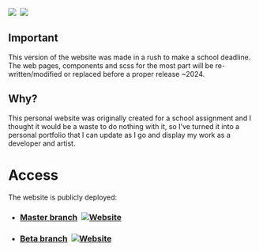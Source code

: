 <p >
<img src="https://img.shields.io/github/stars/Rubeanie/Ruben-P?color=efc20f&style=for-the-badge" />&nbsp;
<img src="https://img.shields.io/github/issues/Rubeanie/Ruben-P?style=for-the-badge" />&nbsp;
</p>

## Important

This version of the website was made in a rush to make a school deadline. The web pages, components and scss for the most part will be re-written/modified or replaced before a proper release ~2024.

## Why?

This personal website was originally created for a school assignment and I thought it would be a waste to do nothing with it, so I've turned it into a personal portfolio that I can update as I go and display my work as a developer and artist.

# Access

The website is publicly deployed:

- ### [Master branch](https://www.ruben-p.com)&nbsp; <a href="https://www.ruben-p.com"><img alt="Website" src="https://img.shields.io/website?down_color=red&down_message=Down&label=is&style=flat-square&up_color=44cc11&up_message=Up&url=https%3A%2F%2Fwww.ruben-p.com%2F"></a>
- ### [Beta branch](https://www.beta.ruben-p.com)&nbsp; <a href="https://www.beta.ruben-p.com"><img alt="Website" src="https://img.shields.io/website?down_color=red&down_message=Down&label=is&style=flat-square&up_color=44cc11&up_message=Up&url=https%3A%2F%2Fwww.beta.ruben-p.com%2F"></a>
